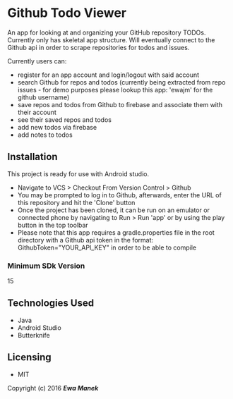# Github Todo Viewer

An app for looking at and organizing your GitHub repository TODOs. Currently only has skeletal app structure.  Will eventually connect to the Github api in order to scrape repositories for todos and issues.

Currently users can:
* register for an app account and login/logout with said account
* search Github for repos and todos (currently being extracted from repo issues - for demo purposes please lookup this app: 'ewajm' for the github username) 
* save repos and todos from Github to firebase and associate them with their account
* see their saved repos and todos
* add new todos via firebase
* add notes to todos

## Installation

This project is ready for use with Android studio.  
* Navigate to VCS > Checkout From Version Control > Github
* You may be prompted to log in to Github, afterwards, enter the URL of this repository and hit the 'Clone' button
* Once the project has been cloned, it can be run on an emulator or connected phone by navigating to Run > Run 'app' or by using the play button in the top toolbar
* Please note that this app requires a gradle.properties file in the root directory with a Github api token in the format:
GithubToken="YOUR_API_KEY"
in order to be able to compile

### Minimum SDk Version 

15

## Technologies Used

* Java
* Android Studio
* Butterknife

## Licensing

* MIT

Copyright (c) 2016 **_Ewa Manek_**
